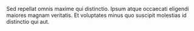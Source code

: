 Sed repellat omnis maxime qui distinctio. Ipsum atque occaecati eligendi maiores magnam veritatis. Et voluptates minus quo suscipit molestias id distinctio qui aut.